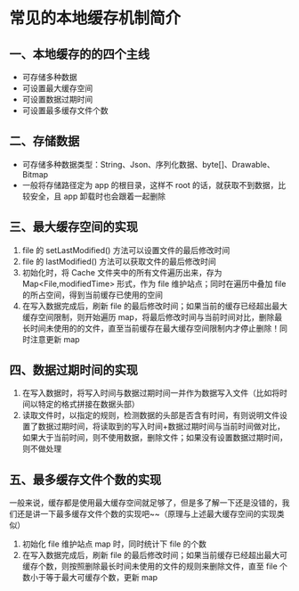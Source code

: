 
# 常见的本地缓存机制简介
## 一、本地缓存的的四个主线
- 可存储多种数据
- 可设置最大缓存空间
- 可设置数据过期时间
- 可设置最多缓存文件个数

## 二、存储数据
- 可存储多种数据类型：String、Json、序列化数据、byte[]、Drawable、Bitmap
- 一般将存储路径定为 app 的根目录，这样不 root 的话，就获取不到数据，比较安全，且 app 卸载时也会跟着一起删除

## 三、最大缓存空间的实现
1. file 的 setLastModified() 方法可以设置文件的最后修改时间
2. file 的 lastModified() 方法可以获取文件的最后修改时间
3. 初始化时，将 Cache 文件夹中的所有文件遍历出来，存为 Map<File,modifiedTime> 形式，作为 file 维护站点；同时在遍历中叠加 file 的所占空间，得到当前缓存已使用的空间
4. 在写入数据完成后，刷新 file 的最后修改时间；如果当前的缓存已经超出最大缓存空间限制，则开始遍历 map，将最后修改时间与当前时间对比，删除最长时间未使用的的文件，直至当前缓存在最大缓存空间限制内才停止删除！同时注意更新 map

## 四、数据过期时间的实现
1. 在写入数据时，将写入时间与数据过期时间一并作为数据写入文件（比如将时间以特定的格式拼接在数据头部）
2. 读取文件时，以指定的规则，检测数据的头部是否含有时间，有则说明文件设置了数据过期时间，将读取到的写入时间+数据过期时间与当前时间做对比，如果大于当前时间，则不使用数据，删除文件；如果没有设置数据过期时间，则不做处理

## 五、最多缓存文件个数的实现
一般来说，缓存都是使用最大缓存空间就足够了，但是多了解一下还是没错的，我们还是讲一下最多缓存文件个数的实现吧~~（原理与上述最大缓存空间的实现类似）
1. 初始化 file 维护站点 map 时，同时统计下 file 的个数
2. 在写入数据完成后，刷新 file 的最后修改时间；如果当前缓存已经超出最大可缓存个数，则按照删除最长时间未使用的文件的规则来删除文件，直至 file 个数小于等于最大可缓存个数，更新 map

